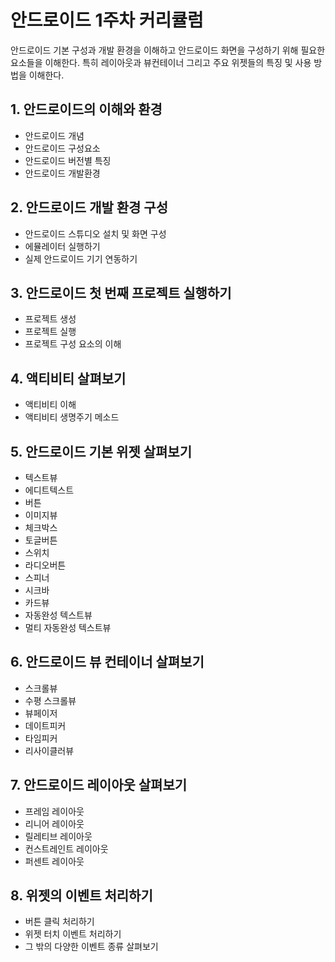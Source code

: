 안드로이드 1주차 커리큘럼
===============

안드로이드 기본 구성과 개발 환경을 이해하고 안드로이드 화면을 구성하기 위해 필요한 요소들을 이해한다. 특히 레이아웃과 뷰컨테이너 그리고 주요 위젯들의 특징 및 사용 방법을 이해한다.

## 1. 안드로이드의 이해와 환경

- 안드로이드 개념
- 안드로이드 구성요소
- 안드로이드 버전별 특징
- 안드로이드 개발환경

## 2. 안드로이드 개발 환경 구성

- 안드로이드 스튜디오 설치 및 화면 구성
- 에뮬레이터 실행하기
- 실제 안드로이드 기기 연동하기

## 3. 안드로이드 첫 번째 프로젝트 실행하기

- 프로젝트 생성
- 프로젝트 실행
- 프로젝트 구성 요소의 이해

## 4. 액티비티 살펴보기

- 액티비티 이해
- 액티비티 생명주기 메소드

## 5. 안드로이드 기본 위젯 살펴보기

- 텍스트뷰
- 에디트텍스트
- 버튼
- 이미지뷰
- 체크박스
- 토글버튼
- 스위치
- 라디오버튼
- 스피너
- 시크바
- 카드뷰
- 자동완성 텍스트뷰
- 멀티 자동완성 텍스트뷰

## 6. 안드로이드 뷰 컨테이너 살펴보기

- 스크롤뷰
- 수평 스크롤뷰
- 뷰페이저
- 데이트피커
- 타임피커
- 리사이클러뷰

## 7. 안드로이드 레이아웃 살펴보기

- 프레임 레이아웃
- 리니어 레이아웃
- 릴레티브 레이아웃
- 컨스트레인트 레이아웃
- 퍼센트 레이아웃

## 8. 위젯의 이벤트 처리하기

- 버튼 클릭 처리하기
- 위젯 터치 이벤트 처리하기
- 그 밖의 다양한 이벤트 종류 살펴보기